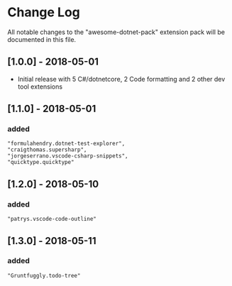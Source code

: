 # Change Log
All notable changes to the "awesome-dotnet-pack" extension pack will be documented in this file.

## [1.0.0] - 2018-05-01
- Initial release with 5 C#/dotnetcore, 2 Code formatting and 2 other dev tool extensions 

## [1.1.0] - 2018-05-01
### added
    "formulahendry.dotnet-test-explorer",
    "craigthomas.supersharp",
    "jorgeserrano.vscode-csharp-snippets",
    "quicktype.quicktype"

## [1.2.0] - 2018-05-10
### added
    "patrys.vscode-code-outline"

## [1.3.0] - 2018-05-11
### added
    "Gruntfuggly.todo-tree"

